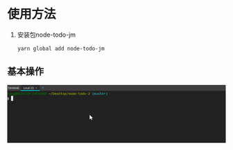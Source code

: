 # 使用方法

1. 安装包node-todo-jm

   ```
   yarn global add node-todo-jm
   ```
## 基本操作

![](./node-todo.gif)